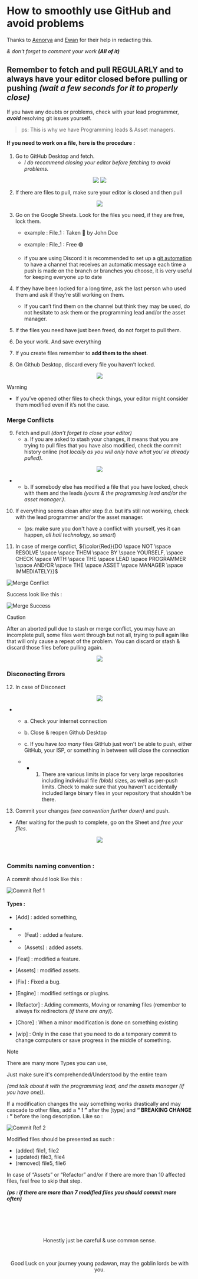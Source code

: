 # How to smoothly use GitHub and avoid problems

Thanks to [Aenorya](https://github.com/Aenorya "GitHub Link") and [Ewan](https://github.com/Ewan-DuplessisK "GitHub Link") for their help in redacting this.

*& don't forget to comment your work **(All of it)***

## Remember to fetch and pull REGULARLY and to always have your editor closed before pulling or pushing *(wait a few seconds for it to properly close)*

If you have any doubts or problems, check with your lead programmer, ***avoid*** resolving git issues yourself.
   > ps: This is why we have Programming leads & Asset managers.

#### If you need to work on a file, here is the procedure :

1. Go to GitHub Desktop and fetch.
   - *I do recommend closing your editor before fetching to avoid problems.*

<p align="center">
   <img src="https://github.com/Loris-Moreau/Git-Workflow/blob/main/Workflows/Images/Git%20Fetch%20Ref.png">
   <img src="https://github.com/Loris-Moreau/Git-Workflow/blob/main/Workflows/Images/Fetch%20Request%20Ref.png">
</p>

2. If there are files to pull, make sure your editor is closed and then pull

<p align="center">
   <img src="https://github.com/Loris-Moreau/Git-Workflow/blob/main/Workflows/Images/Git%20Pull%20Ref.png">
</p>

3. Go on the Google Sheets. Look for the files you need, if they are free, lock them.
   - example : File_1 : Taken 🛑 by John Doe
   - example : File_1 : Free 🟢

   - if you are using Discord it is recommended to set up a [git automation](https://github.com/Loris-Moreau/Git-Workflow/blob/main/Workflows/Discord%20Webnooks.md) to have a channel that receives an automatic message each time a push is made on the branch or branches you choose, it is very useful for keeping everyone up to date

4. If they have been locked for a long time, ask the last person who used them and ask if they’re still working on them.
   - If you can’t find them on the channel but think they may be used, do not hesitate to ask them or the programming lead and/or the asset manager.

6. If the files you need have just been freed, do not forget to pull them.

7. Do your work. And save everything

8. If you create files remember to **add them to the sheet**.

9. On Github Desktop, discard every file you haven’t locked.

<p align="center">
   <img src="https://github.com/Loris-Moreau/Git-Workflow/blob/main/Workflows/Images/Discard%20Ref.png">
</p>


> [!warning]
> - If you’ve opened other files to check things, your editor might consider them modified even if it’s not the case.


### Merge Conflicts

9. Fetch and pull *(don’t forget to close your editor)*
   - a. If you are asked to stash your changes, it means that you are trying to pull files that you have also modified,
        check the commit history online *(not locally as you will only have what you’ve already pulled)*.
     
<p align="center">
   <img src="https://github.com/Loris-Moreau/Git-Workflow/blob/main/Workflows/Images/Merge%20Conflict%20Ref%202.png">
</p>

- - b. If somebody else has modified a file that you have locked, check with them and the leads *(yours & the programming lead and/or the asset manager.)*.

10. If everything seems clean after step *9.a.* but it‘s still not working, check with the lead programmer and/or the asset manager.
    - (ps: make sure you don't have a conflict with yourself, yes it can happen, *all hail technology, so smart*)

11. In case of merge conflict,
    ${\color{Red}{DO \space NOT \space RESOLVE \space \space THEM \space BY \space YOURSELF, \space CHECK \space WITH \space THE \space LEAD \space PROGRAMMER \space AND/OR \space THE \space ASSET \space MANAGER \space IMMEDIATELY}}$


![Merge Conflict](https://github.com/Loris-Moreau/Git-Workflow/blob/main/Workflows/Images/Merge%20Conflict%20Ref.png)

Success look like this : 

![Merge Success](https://github.com/Loris-Moreau/Git-Workflow/blob/main/Workflows/Images/Merge%20Success%20Ref.png)

> [!caution]
> After an aborted pull due to stash or merge conflict, you may have an incomplete pull, some files went through but not all, trying to pull again like that will only cause a repeat of the problem. 
> You can discard or stash & discard those files before pulling again.

<p align="center">
   <img src="https://github.com/Loris-Moreau/Git-Workflow/blob/main/Workflows/Images/Stash%20Ref.png">
</p>


### Disconecting Errors 

12. In case of Disconect

<p align="center">
   <img src="https://github.com/Loris-Moreau/Git-Workflow/blob/main/Workflows/Images/Git%20Disconnect%20Ref.jpg">
</p>

- - a. Check your internet connection

  - b. Close & reopen Github Desktop

  - c. If you have *too many* files GitHub just won't be able to push, either GitHub, your ISP, or something in between will close the connection
  - - 1. There are various limits in place for very large repositories including individual file *(blob)* sizes, as well as per-push limits. Check to make sure that you haven't accidentally included large binary files in your repository that shouldn't be there.


13. Commit your changes *(see convention further down)* and push. 
   - After waiting for the push to complete, go on the Sheet and *free your files*.

<p align="center">
   <img src="https://github.com/Loris-Moreau/Git-Workflow/blob/main/Workflows/Images/Git%20Push%20Ref.png">
</p>

<br>

### Commits naming convention :

A commit should look like this :

![Commit Ref 1](https://github.com/Loris-Moreau/Git-Workflow/blob/main/Workflows/Images/Commit%20Ref%201.png)

#### Types :
- [Add] : added something,
- - (Feat) : added a feature.
- - (Assets) : added assets.

- [Feat] : modified a feature.
- [Assets] : modified assets.
- [Fix] : Fixed a bug.
- [Engine] : modified settings or plugins.
- [Refactor] : Adding comments, Moving or renaming files (remember to always fix redirectors *(if there are any)*).
- [Chore] : When a minor modification is done on something existing
- [wip] : Only in the case that you need to do a temporary commit to change computers or save progress in the middle of something.


> [!note]
> There are many more Types you can use,
>
> Just make sure it's comprehended/Understood by the entire team
>
> *(and talk about it with the programming lead, and the assets manager (if you have one))*.

If a modification changes the way something works drastically and may cascade to other files, add a **“ ! ”** after the [type] and **“ BREAKING CHANGE : ”** before the long description.
Like so :

![Commit Ref 2](https://github.com/Loris-Moreau/Git-Workflow/blob/main/Workflows/Images/Commit%20Ref%202.png)


Modified files should be presented as such :
- (added) file1, file2
- (updated) file3, file4
- (removed) file5, file6

In case of “Assets” or “Refactor” and/or if there are more than 10 affected files, feel free to skip that step.

***(ps : if there are more than 7 modified files you should commit more often)***

<br>
<br>
<br>
<br>

<p align="center">
Honestly just be careful & use common sense.
</p>

<br>

<p align="center">
Good Luck on your journey young padawan, may the goblin lords be with you.
</p>
